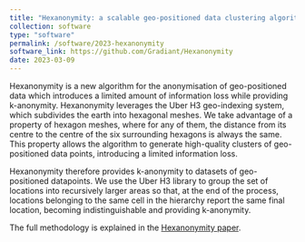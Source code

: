 ```yaml
---
title: "Hexanonymity: a scalable geo-positioned data clustering algorithm for anonymisation purposes"
collection: software
type: "software"
permalink: /software/2023-hexanonymity
software_link: https://github.com/Gradiant/Hexanonymity
date: 2023-03-09
---
```


Hexanonymity is a new algorithm for the anonymisation of geo-positioned data which introduces a limited amount of information loss while providing k-anonymity. Hexanonymity leverages the Uber H3 geo-indexing system, which subdivides the earth into hexagonal meshes. We take advantage of a property of hexagon meshes, where for any of them, the distance from its centre to the centre of the six surrounding hexagons is always the same. This property allows the algorithm to generate high-quality clusters of geo-positioned data points, introducing a limited information loss.

Hexanonymity therefore provides k-anonymity to datasets of geo-positioned datapoints. We use the Uber H3 library to group the set of locations into recursively larger areas so that, at the end of the process, locations belonging to the same cell in the hierarchy report the same final location, becoming indistinguishable and providing k-anonymity.

The full methodology is explained in the [Hexanonymity paper](https://ieeexplore.ieee.org/abstract/document/10190642).